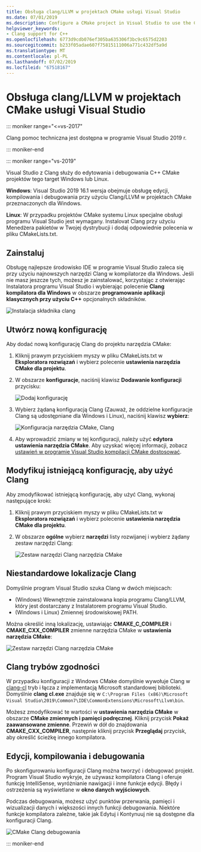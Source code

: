 ```yaml
---
title: Obsługa clang/LLVM w projektach CMake usługi Visual Studio
ms.date: 07/01/2019
ms.description: Configure a CMake project in Visual Studio to use the Clang/LLVM toolchain.
helpviewer_keywords:
- Clang support for C++
ms.openlocfilehash: 6773d9cdb076ef305ba635306f3bc9c6575d2203
ms.sourcegitcommit: b233f05adae607f75815111006a771c432df5a9d
ms.translationtype: MT
ms.contentlocale: pl-PL
ms.lasthandoff: 07/02/2019
ms.locfileid: "67518167"
---
```

# <a name="clangllvm-support-in-visual-studio-cmake-projects"></a>Obsługa clang/LLVM w projektach CMake usługi Visual Studio

::: moniker range="<=vs-2017"

Clang pomoc techniczna jest dostępna w programie Visual Studio 2019 r.

::: moniker-end

::: moniker range="vs-2019"

Visual Studio z Clang służy do edytowania i debugowania C++ CMake projektów tego target Windows lub Linux.

**Windows**: Visual Studio 2019 16.1 wersja obejmuje obsługę edycji, kompilowania i debugowania przy użyciu Clang/LLVM w projektach CMake przeznaczonych dla Windows. 

**Linux**: W przypadku projektów CMake systemu Linux specjalne obsługi programu Visual Studio jest wymagany. Instalovat Clang przy użyciu Menedżera pakietów w Twojej dystrybucji i dodaj odpowiednie polecenia w pliku CMakeLists.txt.

## <a name="install"></a>Zainstaluj

Obsługę najlepsze środowisko IDE w programie Visual Studio zaleca się przy użyciu najnowszych narzędzi Clang w kompilatorze dla Windows. Jeśli nie masz jeszcze tych, możesz je zainstalować, korzystając z otwierając Instalatora programu Visual Studio i wybierając polecenie **Clang kompilatora dla Windows** w obszarze **programowanie aplikacji klasycznych przy użyciu C++**  opcjonalnych składników.

![Instalacja składnika clang](media/clang-install-vs2019.png)

## <a name="create-a-new-configuration"></a>Utwórz nową konfigurację

Aby dodać nową konfigurację Clang do projektu narzędzia CMake:

1. Kliknij prawym przyciskiem myszy w pliku CMakeLists.txt w **Eksploratora rozwiązań** i wybierz polecenie **ustawienia narzędzia CMake dla projektu**.

1. W obszarze **konfiguracje**, naciśnij klawisz **Dodawanie konfiguracji** przycisku:

   ![Dodaj konfigurację](media/cmake-add-config-icon.png)

1. Wybierz żądaną konfiguracją Clang (Zauważ, że oddzielne konfiguracje Clang są udostępniane dla Windows i Linux), naciśnij klawisz **wybierz**:

   ![Konfiguracja narzędzia CMake, Clang](media/cmake-clang-configuration.png)

1. Aby wprowadzić zmiany w tej konfiguracji, należy użyć **edytora ustawienia narzędzia CMake**. Aby uzyskać więcej informacji, zobacz [ustawień w programie Visual Studio kompilacji CMake dostosować](customize-cmake-settings.md).

## <a name="modify-an-existing-configuration-to-use-clang"></a>Modyfikuj istniejącą konfigurację, aby użyć Clang

Aby zmodyfikować istniejącą konfigurację, aby użyć Clang, wykonaj następujące kroki:

1. Kliknij prawym przyciskiem myszy w pliku CMakeLists.txt w **Eksploratora rozwiązań** i wybierz polecenie **ustawienia narzędzia CMake dla projektu**.

1. W obszarze **ogólne** wybierz **narzędzi** listy rozwijanej i wybierz żądany zestaw narzędzi Clang:

   ![Zestaw narzędzi Clang narzędzia CMake](media/cmake-clang-toolset.png)

## <a name="custom-clang-locations"></a>Niestandardowe lokalizacje Clang

Domyślnie program Visual Studio szuka Clang w dwóch miejscach:

- (Windows) Wewnętrznie zainstalowana kopia programu Clang/LLVM, który jest dostarczany z Instalatorem programu Visual Studio.
- (Windows i Linux) Zmiennej środowiskowej PATH.

Można określić inną lokalizację, ustawiając **CMAKE_C_COMPILER** i **CMAKE_CXX_COMPILER** zmienne narzędzia CMake w **ustawienia narzędzia CMake**:

![Zestaw narzędzi Clang narzędzia CMake](media/clang-location-cmake.png)

## <a name="clang-compatibility-modes"></a>Clang trybów zgodności

W przypadku konfiguracji z Windows CMake domyślnie wywołuje Clang w [clang-cl](https://llvm.org/devmtg/2014-04/PDFs/Talks/clang-cl.pdf) tryb i łącza z implementacją Microsoft standardowej biblioteki. Domyślnie **clang cl.exe** znajduje się w `C:\Program Files (x86)\Microsoft Visual Studio\2019\Common7\IDE\CommonExtensions\Microsoft\Llvm\bin`.

 Możesz zmodyfikować te wartości w **ustawienia narzędzia CMake** w obszarze **CMake zmiennych i pamięci podręcznej**. Kliknij przycisk **Pokaż zaawansowane zmienne**. Przewiń w dół do znajdowania **CMAKE_CXX_COMPILER**, następnie kliknij przycisk **Przeglądaj** przycisk, aby określić ścieżkę innego kompilatora.

## <a name="edit-build-and-debug"></a>Edycji, kompilowania i debugowania

Po skonfigurowaniu konfiguracji Clang można tworzyć i debugować projekt. Program Visual Studio wykryje, że używasz kompilatora Clang i oferuje funkcję IntelliSense, wyróżnianie nawigacji i inne funkcje edycji. Błędy i ostrzeżenia są wyświetlane w **okno danych wyjściowych**.

Podczas debugowania, możesz użyć punktów przerwania, pamięci i wizualizacji danych i większości innych funkcji debugowania. Niektóre funkcje kompilatora zależne, takie jak Edytuj i Kontynuuj nie są dostępne dla konfiguracji Clang.

![CMake Clang debugowania](media/clang-debug-visualize.png)

::: moniker-end
